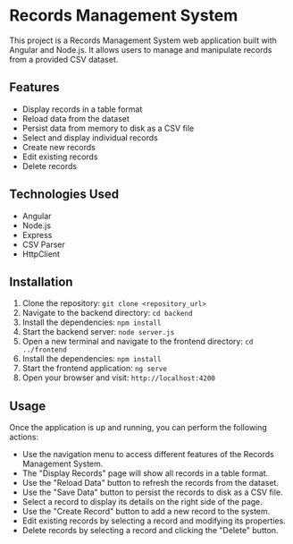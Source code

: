 # Records Management System

This project is a Records Management System web application built with Angular and Node.js. It allows users to manage and manipulate records from a provided CSV dataset.

## Features

- Display records in a table format
- Reload data from the dataset
- Persist data from memory to disk as a CSV file
- Select and display individual records
- Create new records
- Edit existing records
- Delete records

## Technologies Used

- Angular
- Node.js
- Express
- CSV Parser
- HttpClient

## Installation

1. Clone the repository: `git clone <repository_url>`
2. Navigate to the backend directory: `cd backend`
3. Install the dependencies: `npm install`
4. Start the backend server: `node server.js`
5. Open a new terminal and navigate to the frontend directory: `cd ../frontend`
6. Install the dependencies: `npm install`
7. Start the frontend application: `ng serve`
8. Open your browser and visit: `http://localhost:4200`

## Usage

Once the application is up and running, you can perform the following actions:

- Use the navigation menu to access different features of the Records Management System.
- The "Display Records" page will show all records in a table format.
- Use the "Reload Data" button to refresh the records from the dataset.
- Use the "Save Data" button to persist the records to disk as a CSV file.
- Select a record to display its details on the right side of the page.
- Use the "Create Record" button to add a new record to the system.
- Edit existing records by selecting a record and modifying its properties.
- Delete records by selecting a record and clicking the "Delete" button.
